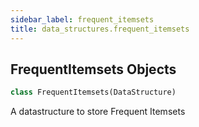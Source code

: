 ```yaml
---
sidebar_label: frequent_itemsets
title: data_structures.frequent_itemsets
---
```


## FrequentItemsets Objects

```python
class FrequentItemsets(DataStructure)
```

A datastructure to store Frequent Itemsets

